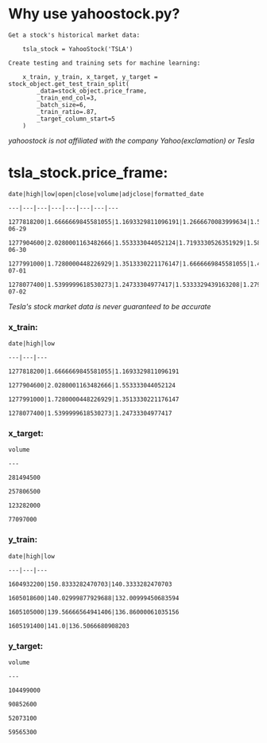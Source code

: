 # Why use yahoostock.py?

    Get a stock's historical market data: 

        tsla_stock = YahooStock('TSLA')

    Create testing and training sets for machine learning: 

        x_train, y_train, x_target, y_target = stock_object.get_test_train_split(
            _data=stock_object.price_frame,
            _train_end_col=3,
            _batch_size=6,
            _train_ratio=.87,
            _target_column_start=5
        )

_yahoostock is not affiliated with the company Yahoo(exclamation) or Tesla_

# tsla_stock.price_frame:

    date|high|low|open|close|volume|adjclose|formatted_date
    
    ---|---|---|---|---|---|---|---

    1277818200|1.6666669845581055|1.1693329811096191|1.2666670083999634|1.5926669836044312|281494500|1.5926669836044312|2010-06-29
    
    1277904600|2.0280001163482666|1.553333044052124|1.7193330526351929|1.5886670351028442|257806500|1.5886670351028442|2010-06-30
    
    1277991000|1.7280000448226929|1.3513330221176147|1.6666669845581055|1.4639999866485596|123282000|1.4639999866485596|2010-07-01
    
    1278077400|1.5399999618530273|1.24733304977417|1.5333329439163208|1.2799999713897705|77097000|1.2799999713897705|2010-07-02

_Tesla's stock market data is never guaranteed to be accurate_

### x_train:

    date|high|low

    ---|---|---
    
    1277818200|1.6666669845581055|1.1693329811096191
    
    1277904600|2.0280001163482666|1.553333044052124
    
    1277991000|1.7280000448226929|1.3513330221176147
    
    1278077400|1.5399999618530273|1.24733304977417

### x_target:

    volume

    ---
    
    281494500
    
    257806500
    
    123282000
    
    77097000


### y_train:

    date|high|low
    
    ---|---|---

    1604932200|150.8333282470703|140.3333282470703
    
    1605018600|140.02999877929688|132.00999450683594
    
    1605105000|139.56666564941406|136.86000061035156
    
    1605191400|141.0|136.5066680908203

### y_target:

    volume
    
    ---
    
    104499000
    
    90852600
    
    52073100
    
    59565300